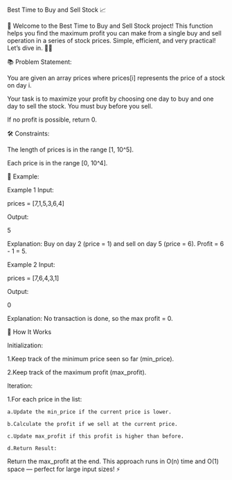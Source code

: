 Best Time to Buy and Sell Stock 📈

👋 Welcome to the Best Time to Buy and Sell Stock project! This function helps you find the maximum profit you can make from a single buy and sell operation in a series of stock prices. Simple, efficient, and very practical! Let’s dive in. 🏊‍♀️

📚 Problem Statement:

You are given an array prices where prices[i] represents the price of a stock on day i.

Your task is to maximize your profit by choosing one day to buy and one day to sell the stock. You must buy before you sell.

If no profit is possible, return 0.

🛠️ Constraints:

The length of prices is in the range [1, 10^5].

Each price is in the range [0, 10^4].

🌟 Example:

Example 1
Input:

prices = [7,1,5,3,6,4]


Output:

5


Explanation: Buy on day 2 (price = 1) and sell on day 5 (price = 6). Profit = 6 - 1 = 5.

Example 2
Input:

prices = [7,6,4,3,1]


Output:

0


Explanation: No transaction is done, so the max profit = 0.

🚀 How It Works

Initialization:

1.Keep track of the minimum price seen so far (min_price).

2.Keep track of the maximum profit (max_profit).

Iteration:

1.For each price in the list:

    a.Update the min_price if the current price is lower.

    b.Calculate the profit if we sell at the current price.

    c.Update max_profit if this profit is higher than before.

    d.Return Result:

Return the max_profit at the end.
This approach runs in O(n) time and O(1) space — perfect for large input sizes! ⚡